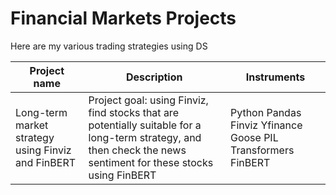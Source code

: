 # Financial Markets Projects

Here are my various trading strategies using DS

| Project name  | Description  | Instruments  |
|---|---|---|
| Long-term market strategy using Finviz and FinBERT  | Project goal: using Finviz, find stocks that are potentially suitable for a long-term strategy, and then check the news sentiment for these stocks using FinBERT  | Python Pandas Finviz Yfinance Goose PIL Transformers FinBERT |
